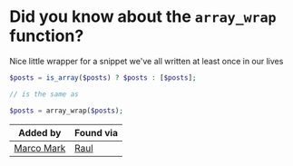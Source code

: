 # Did you know about the `array_wrap` function?

Nice little wrapper for a snippet we've all written at least once in our lives

```php
$posts = is_array($posts) ? $posts : [$posts];

// is the same as

$posts = array_wrap($posts);
```

|Added by|Found via|
|--------|--------|
|[Marco Mark](https://twitter.com/m2de_io)|[Raul](https://twitter.com/rcubitto/status/877877903995936769)|
